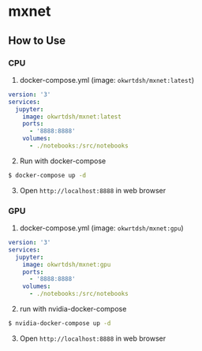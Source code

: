 # mxnet
## How to Use

### CPU
1. docker-compose.yml (image: `okwrtdsh/mxnet:latest`)

```yml
version: '3'
services:
  jupyter:
    image: okwrtdsh/mxnet:latest
    ports:
      - '8888:8888'
    volumes:
      - ./notebooks:/src/notebooks
```

2. Run with docker-compose

```bash
$ docker-compose up -d
```

3. Open `http://localhost:8888` in web browser

### GPU
1. docker-compose.yml (image: `okwrtdsh/mxnet:gpu`)

```yml
version: '3'
services:
  jupyter:
    image: okwrtdsh/mxnet:gpu
    ports:
      - '8888:8888'
    volumes:
      - ./notebooks:/src/notebooks
```

2. run with nvidia-docker-compose

```bash
$ nvidia-docker-compose up -d
```

3. Open `http://localhost:8888` in web browser
